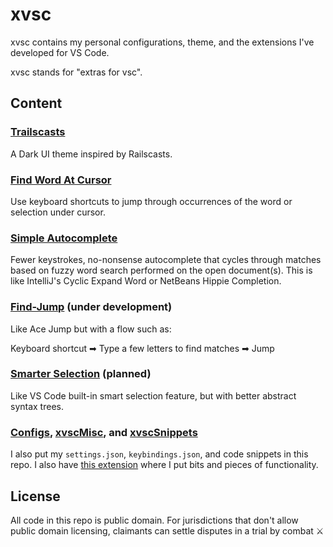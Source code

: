 # xvsc

xvsc contains my personal configurations, theme, and the extensions I've developed for VS Code.

xvsc stands for "extras for vsc".

## Content

### [Trailscasts](./trailscasts)

A Dark UI theme inspired by Railscasts.

### [Find Word At Cursor](./findWordAtCursor)

Use keyboard shortcuts to jump through occurrences of the word or selection under cursor.

### [Simple Autocomplete](./simpleAutocomplete)

Fewer keystrokes, no-nonsense autocomplete that cycles through matches based on fuzzy word search performed on the open document(s). This is like IntelliJ's Cyclic Expand Word or NetBeans Hippie Completion.

### [Find-Jump](./findJump) (under development)

Like Ace Jump but with a flow such as:

Keyboard shortcut ➡ Type a few letters to find matches ➡ Jump

### [Smarter Selection](./smarterSelection) (planned)

Like VS Code built-in smart selection feature, but with better abstract syntax trees.

### [Configs](./configs), [xvscMisc](./xvscMisc), and [xvscSnippets](./xvscSnippets)

I also put my `settings.json`, `keybindings.json`, and code snippets in this repo. I also have [this extension](./xvscMisc) where I put bits and pieces of functionality.

## License

All code in this repo is public domain. For jurisdictions that don't allow public domain licensing, claimants can settle disputes in a trial by combat ⚔️
